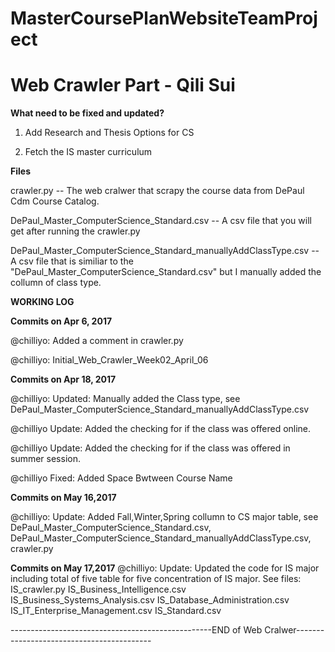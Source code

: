 # MasterCoursePlanWebsiteTeamProject

# Web Crawler Part - Qili Sui

**What need to be fixed and updated?**

1. Add Research and Thesis Options for CS

2. Fetch the IS master curriculum

**Files**

crawler.py -- The web cralwer that scrapy the course data from DePaul Cdm Course Catalog.

DePaul_Master_ComputerScience_Standard.csv -- A csv file that you will get after running the crawler.py

DePaul_Master_ComputerScience_Standard_manuallyAddClassType.csv -- A csv file that is similiar to the "DePaul_Master_ComputerScience_Standard.csv" but I manually added the collumn of class type.

**WORKING LOG**

**Commits on Apr 6, 2017**

 @chilliyo:
Added a comment in crawler.py

 @chilliyo:
Initial_Web_Crawler_Week02_April_06

**Commits on Apr 18, 2017**

@chilliyo:
Updated: Manually added the Class type, see DePaul_Master_ComputerScience_Standard_manuallyAddClassType.csv

 @chilliyo
Update: Added the checking for if the class was offered online. 

 @chilliyo
Update: Added the checking for if the class was offered in summer session.

 @chilliyo
Fixed: Added Space Bwtween Course Name

**Commits on May 16,2017**

@chilliyo:
Update: Added Fall,Winter,Spring collumn to CS major table, see DePaul_Master_ComputerScience_Standard.csv, DePaul_Master_ComputerScience_Standard_manuallyAddClassType.csv,
    crawler.py

**Commits on May 17,2017**
@chilliyo:
Update: Updated the code for IS major including total of five table for five concentration of IS major. See files:
    IS_crawler.py
    IS_Business_Intelligence.csv
    IS_Business_Systems_Analysis.csv
    IS_Database_Administration.csv
    IS_IT_Enterprise_Management.csv
    IS_Standard.csv
    

--------------------------------------------------END of Web Cralwer------------------------------------------

